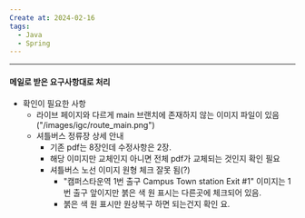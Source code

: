 ```yaml
---
Create at: 2024-02-16
tags:
  - Java
  - Spring
---
```

---

#### 메일로 받은 요구사항대로 처리
- 확인이 필요한 사항
	- 라이브 페이지와 다르게 main 브랜치에 존재하지 않는 이미지 파일이 있음 ("/images/igc/route_main.png")
	- 셔틀버스 정류장 상세 안내
		- 기존 pdf는 8장인데 수정사항은 2장.
		- 해당 이미지만 교체인지 아니면 전체 pdf가 교체되는 것인지 확인 필요
		- 셔틀버스 노선 이미지 원형 체크 잘못 됨(?)
			- "캠퍼스타운역 1번 출구 Campus Town station Exit #1" 이미지는 1번 출구 앞이지만 붉은 색 원 표시는 다른곳에 체크되어 있음.
			- 붉은 색 원 표시만 원상복구 하면 되는건지 확인 요.